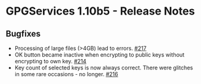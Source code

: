 GPGServices 1.10b5 - Release Notes
========================================

Bugfixes
--------

*   Processing of large files (>4GB) lead to errors. [#217](https://gpgtools.lighthouseapp.com/projects/67607/tickets/217)
*    OK button became inactive when encrypting to public keys without encrypting to own key. [#214](https://gpgtools.lighthouseapp.com/projects/67607/tickets/214)
*    Key count of selected keys is now always correct. There were glitches in some rare occasions - no longer. [#216](https://gpgtools.lighthouseapp.com/projects/67607/tickets/216)